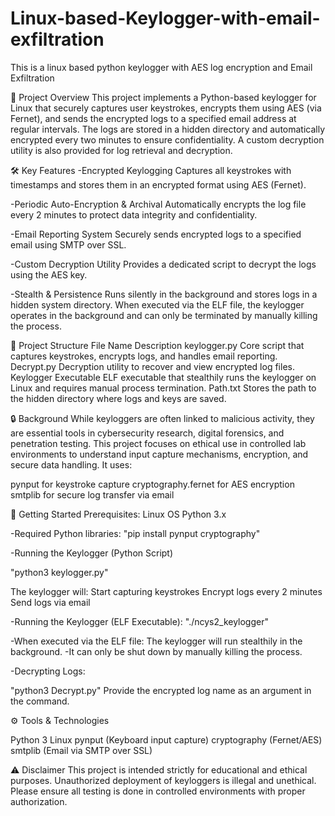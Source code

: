 # Linux-based-Keylogger-with-email-exfiltration
This is a linux based python keylogger with AES log encryption and Email Exfiltration 


📄 Project Overview
This project implements a Python-based keylogger for Linux that securely captures user keystrokes, encrypts them using AES (via Fernet), and sends the encrypted logs to a specified email address at regular intervals. The logs are stored in a hidden directory and automatically encrypted every two minutes to ensure confidentiality. A custom decryption utility is also provided for log retrieval and decryption.

🛠️ Key Features
-Encrypted Keylogging
Captures all keystrokes with timestamps and stores them in an encrypted format using AES (Fernet).

-Periodic Auto-Encryption & Archival
Automatically encrypts the log file every 2 minutes to protect data integrity and confidentiality.

-Email Reporting System
Securely sends encrypted logs to a specified email using SMTP over SSL.

-Custom Decryption Utility
Provides a dedicated script to decrypt the logs using the AES key.

-Stealth & Persistence
Runs silently in the background and stores logs in a hidden system directory. When executed via the ELF file, the keylogger operates in the background and can only be terminated by manually killing the process.

📂 Project Structure
File Name	Description
keylogger.py	Core script that captures keystrokes, encrypts logs, and handles email reporting.
Decrypt.py	Decryption utility to recover and view encrypted log files.
Keylogger Executable	ELF executable that stealthily runs the keylogger on Linux and requires manual process termination.
Path.txt	Stores the path to the hidden directory where logs and keys are saved.

🔒 Background
While keyloggers are often linked to malicious activity, they are essential tools in cybersecurity research, digital forensics, and penetration testing. This project focuses on ethical use in controlled lab environments to understand input capture mechanisms, encryption, and secure data handling. It uses:

pynput for keystroke capture
cryptography.fernet for AES encryption
smtplib for secure log transfer via email

🚀 Getting Started
Prerequisites:
Linux OS
Python 3.x

-Required Python libraries:
"pip install pynput cryptography"

-Running the Keylogger (Python Script)

"python3 keylogger.py"

The keylogger will:
Start capturing keystrokes
Encrypt logs every 2 minutes
Send logs via email

-Running the Keylogger (ELF Executable):
"./ncys2_keylogger"

-When executed via the ELF file:
The keylogger will run stealthily in the background.
-It can only be shut down by manually killing the process.

-Decrypting Logs:

"python3 Decrypt.py"
Provide the encrypted log name as an argument in the command.

⚙️ Tools & Technologies

Python 3
Linux
pynput (Keyboard input capture)
cryptography (Fernet/AES)
smtplib (Email via SMTP over SSL)

⚠️ Disclaimer
This project is intended strictly for educational and ethical purposes. Unauthorized deployment of keyloggers is illegal and unethical. Please ensure all testing is done in controlled environments with proper authorization.

